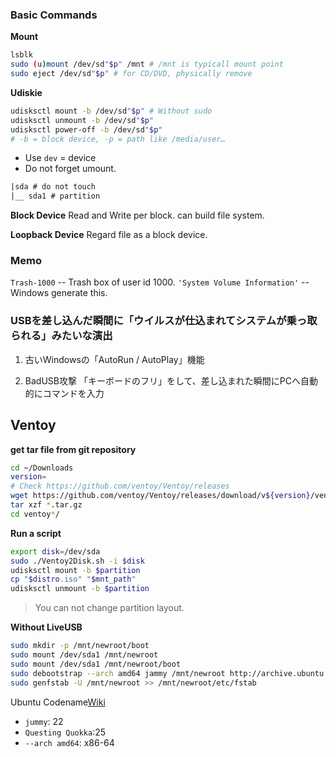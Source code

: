 ### Basic Commands

**Mount**
```bash
lsblk
sudo (u)mount /dev/sd"$p" /mnt # /mnt is typicall mount point
sudo eject /dev/sd"$p" # for CD/DVD, physically remove
```
**Udiskie**
```bash
udisksctl mount -b /dev/sd"$p" # Without sudo
udisksctl unmount -b /dev/sd"$p"
udisksctl power-off -b /dev/sd"$p"
# -b = block device, -p = path like /media/user…
```

* Use `dev` = device
* Do not forget umount.

```txt
|sda # do not touch
|__ sda1 # partition
```

**Block Device**
Read and Write per block.
can build file system.

**Loopback Device**
Regard file as a block device.


### Memo
`Trash-1000` -- Trash box of user id 1000. 
`'System Volume Information'` -- Windows generate this.

### USBを差し込んだ瞬間に「ウイルスが仕込まれてシステムが乗っ取られる」みたいな演出

1. 古いWindowsの「AutoRun / AutoPlay」機能

2. BadUSB攻撃
「キーボードのフリ」をして、差し込まれた瞬間にPCへ自動的にコマンドを入力


## Ventoy

**get tar file from git repository**
```bash
cd ~/Downloads
version=
# Check https://github.com/ventoy/Ventoy/releases
wget https://github.com/ventoy/Ventoy/releases/download/v${version}/ventoy-${version}-linux.tar.gz -O ventoy.tar.gz
tar xzf *.tar.gz
cd ventoy*/
```

**Run a script**
```bash
export disk=/dev/sda
sudo ./Ventoy2Disk.sh -i $disk
udisksctl mount -b $partition
cp "$distro.iso" "$mnt_path"
udisksctl unmount -b $partition
```
> You can not change partition layout.

**Without LiveUSB**

```bash
sudo mkdir -p /mnt/newroot/boot
sudo mount /dev/sda1 /mnt/newroot
sudo mount /dev/sda1 /mnt/newroot/boot
sudo debootstrap --arch amd64 jammy /mnt/newroot http://archive.ubuntu.com/ubuntu/
sudo genfstab -U /mnt/newroot >> /mnt/newroot/etc/fstab
```
Ubuntu Codename[Wiki](https://en.wikipedia.org/wiki/Ubuntu_version_history)
* `jummy`: 22
* `Questing Quokka`:25
* `--arch amd64`: x86-64
